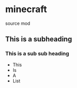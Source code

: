# minecraft
source mod 

## This is a subheading

### This is a sub sub heading

- This
- Is
- A
- List
